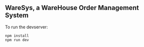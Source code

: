 ## WareSys, a WareHouse Order Management System


To run the devserver:
```
npm install
npm run dev
```
